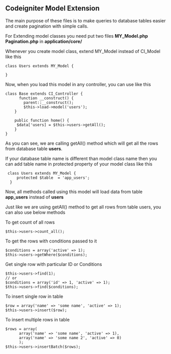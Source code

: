 Codeigniter Model Extension
---------------------------

The main purpose of these files is to make queries to database tables easier and create pagination with simple calls.

For Extending model classes you need put two files 
**MY_Model.php** 
**Pagination.php** 
in **application/core/**

Whenever you create model class, extend MY_Model instead of CI_Model like this

    class Users extends MY_Model {
    
    }

Now, when you load this model in any controller, you can use like this

    class Base extends CI_Controller {
          function __construct() {
    		parent::__construct();	
    		$this->load->model('users');
    	}

		public function home() {
		 $data['users] = $this->users->getAll();
		}
    }

As you can see, we are calling getAll() method which will get all the rows from database table **users**.

If your database table name is different than model class name then you can add table name in protected property of your model class like this
		
     class Users extends MY_Model {
    	 protected $table  = 'app_users';    
      }

Now, all methods called using this model will load data from table **app_users** instead of **users**

Just like we are using getAll() method to get all rows from table users, you can also use below methods

To get count of all rows

    $this->users->count_all();


To get the rows with conditions passed to it

    $conditions = array('active' => 1);
    $this->users->getWhere($conditions);


Get single row with particular ID or Conditions

    $this->users->find(1);
    // or
    $conditions = array('id' => 1, 'active' => 1);
    $this->users->find($conditions);

To insert single row in table

    $row = array('name' => 'some name', 'active' => 1);
    $this->users->insert($row);


To insert multiple rows in table

    $rows = array(
          array('name' => 'some name', 'active' => 1),
          array('name' => 'some name 2', 'active' => 0)
          );
    $this->users->insertBatch($rows);
